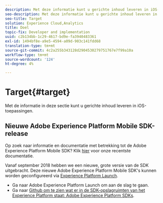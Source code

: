 ```yaml
---
description: Met deze informatie kunt u gerichte inhoud leveren in iOS-toepassingen.
seo-description: Met deze informatie kunt u gerichte inhoud leveren in iOS-toepassingen.
seo-title: Target
solution: Experience Cloud,Analytics
title: Doel
topic-fix: Developer and implementation
uuid: c2b134bb-1c29-4617-bd9e-fa3940483361
exl-id: 1494bf8e-a9e5-4594-a09d-903c141fdd68
translation-type: tm+mt
source-git-commit: 4c2a255b343128d2904530279751767e7f99a10a
workflow-type: tm+mt
source-wordcount: '124'
ht-degree: 4%

---
```


# Target{#target}

Met de informatie in deze sectie kunt u gerichte inhoud leveren in iOS-toepassingen.

## Nieuwe Adobe Experience Platform Mobile SDK-release

Op zoek naar informatie en documentatie met betrekking tot de Adobe Experience Platform Mobile SDK? Klik [hier](https://aep-sdks.gitbook.io/docs/) voor onze recentste documentatie.

Vanaf september 2018 hebben we een nieuwe, grote versie van de SDK uitgebracht. Deze nieuwe Adobe Experience Platform Mobile SDK&#39;s kunnen worden geconfigureerd via [Experience Platform Launch](https://www.adobe.com/experience-platform/launch.html).

* Ga naar Adobe Experience Platform Launch om aan de slag te gaan.
* Ga naar [Github om te zien wat er in de SDK-opslagruimten van het Experience Platform staat: Adobe Experience Platform SDKs](https://github.com/Adobe-Marketing-Cloud/acp-sdks).
